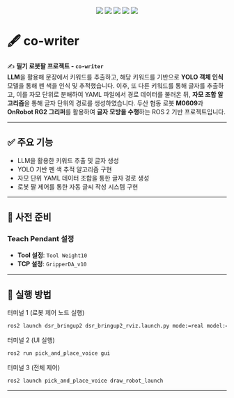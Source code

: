 <p align="center">
  <img src="https://img.shields.io/badge/ROS2-Humble-blue?logo=ros" />
  <img src="https://img.shields.io/badge/Python-3.10-yellow?logo=python" />
  <img src="https://img.shields.io/badge/OpenCV-4.x-green?logo=opencv" />
  <img src="https://img.shields.io/badge/Doosan-M0609-lightgrey?logo=doosan" />
  <img src="https://img.shields.io/badge/License-Apache%202.0-blue.svg?logo=apache" />
</p>


# 🖋️ co-writer

✍️ **필기 로봇팔 프로젝트 - `co-writer`**  
**LLM**을 활용해 문장에서 키워드를 추출하고, 해당 키워드를 기반으로 **YOLO 객체 인식** 모델을 통해 펜 색을 인식 및 추적했습니다. 이후, 또 다른 키워드를 통해 글자를 추출하고, 이를 자모 단위로 분해하여 YAML 파일에서 경로 데이터를 불러온 뒤, **자모 조합 알고리즘**을 통해 글자 단위의 경로를 생성하였습니다. 두산 협동 로봇 **M0609**과 **OnRobot RG2 그리퍼**를 활용하여 **글자 모방을 수행**하는 ROS 2 기반 프로젝트입니다.

---

## ✅ 주요 기능

- LLM을 활용한 키워드 추출 및 글자 생성
- YOLO 기반 펜 색 추적 알고리즘 구현
- 자모 단위 YAML 데이터 조합을 통한 글자 경로 생성
- 로봇 팔 제어를 통한 자동 글씨 작성 시스템 구현

---

## 🔧 사전 준비

### Teach Pendant 설정
- **Tool 설정**: `Tool Weight10`  
- **TCP 설정**: `GripperDA_v10`

---

## 🚀 실행 방법

터미널 1 (로봇 제어 노드 실행)
```bash
ros2 launch dsr_bringup2 dsr_bringup2_rviz.launch.py mode:=real model:=m0609 host:=192.168.1.100
```

터미널 2 (UI 실행)
```bash
ros2 run pick_and_place_voice gui
```

터미널 3 (전체 제어)
```bash
ros2 launch pick_and_place_voice draw_robot_launch
```

---
  </tr>
</table>


